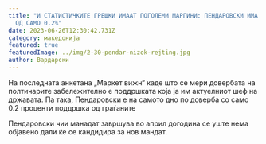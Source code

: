 ```yaml
---
title: "И СТАТИСТИЧКИТЕ ГРЕШКИ ИМААТ ПОГОЛЕМИ МАРГИНИ: ПЕНДАРОВСКИ ИМА РЕЈТИНГ
  ОД САМО 0.2%"
date: 2023-06-26T12:30:42.731Z
category: македонија
featured: true
featuredImage: ../img/2-30-pendar-nizok-rejting.jpg
author: Вардарски
---
```

<!--StartFragment-->

На последната анкетана „Маркет вижн“ каде што се мери довербата на полтичарите забележително е поддршката која ја им актуелниот шеф на државата. Па така, Пендаровски е на самото дно по доверба со само 0.2 проценти поддршка од граѓаните

Пендаровски чии манадат завршува во април догодина се уште нема објавено дали ќе се кандидира за нов мандат.

<!--EndFragment-->